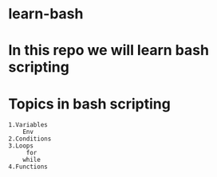 # learn-bash
# In this repo we will learn bash scripting
# Topics in bash scripting
    1.Variables
        Env
    2.Conditions
    3.Loops
         for
        while
    4.Functions
